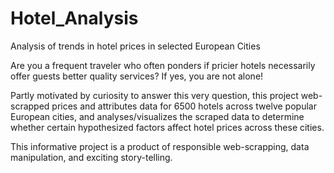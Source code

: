 # Hotel_Analysis
 Analysis of trends in hotel prices in selected European Cities
 
Are you a frequent traveler who often ponders if pricier hotels necessarily offer guests better quality services? If yes, you are not alone!

Partly motivated by curiosity to answer this very question, this project web-scrapped prices and attributes data for 6500 hotels across twelve popular European cities, and analyses/visualizes the scraped data to determine whether certain hypothesized factors affect hotel prices across these cities.

This informative project is a product of responsible web-scrapping, data manipulation, and exciting story-telling.

